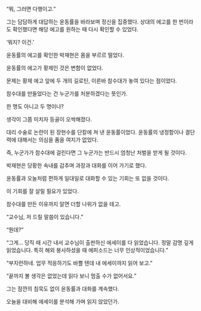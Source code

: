 “뭐, 그러면 다행이고.”

그는 담담하게 대답하는 윤동률을 바라보며 정신을 집중했다. 상대의 에고를 한 번이라도 확인했다면 해당 에고를 원하는 때 다시 확인할 수 있었다.

‘뭐지? 이건.’

윤동률의 에고를 확인한 박재현은 몸을 부르르 떨었다.

윤동률의 에고가 황제인 것은 변함이 없었다.

문제는 황제 에고 앞에 두 개의 길로틴, 이른바 참수대가 놓여 있다는 점이었다.

참수대를 만들었다는 건 누군가를 처분하겠다는 뜻인가.

한 명도 아니고 두 명이나?

생각이 그쯤 미치자 등골이 오싹해졌다.

대리 수술로 논란이 된 장현수를 단칼에 쳐 낸 윤동률이었다. 윤동률의 냉정함이나 결단력에 대해서는 의심을 품을 여지가 없었다.

즉, 누군가가 참수대에 걸린다면 그 누군가는 반드시 엄청난 처벌을 받게 될 것이다.

박재현은 당황한 속내를 감추며 과장과 대화를 이어 가기로 했다.

윤동률과 오늘처럼 편하게 일대일로 대화할 수 있는 기회는 또 없을 것이다.

이 기회를 잘 살릴 필요가 있었다.

참수대를 만든 이유까지 알면 더할 나위가 없을 테고.

“교수님, 저 드릴 말씀이 있습니다.”

“뭔데?”

“그게… 당직 때 시간 내서 교수님이 출판하신 에세이를 다 읽었습니다. 정말 감명 깊게 읽었습니다. 특히 해외 봉사하셨을 때 에피소드는 너무 인상적이었습니다.”

“부지런하네. 업무 적응하기도 바쁠 텐데 내 에세이까지 읽어 보고.”

“끝까지 볼 생각은 없었는데 읽다 보니 멈출 수가 없어서요.”

그는 잠깐의 침묵도 없이 윤동률과 대화를 계속했다.

오늘을 대비해 에세이를 분석해 가며 읽지 않았던가.